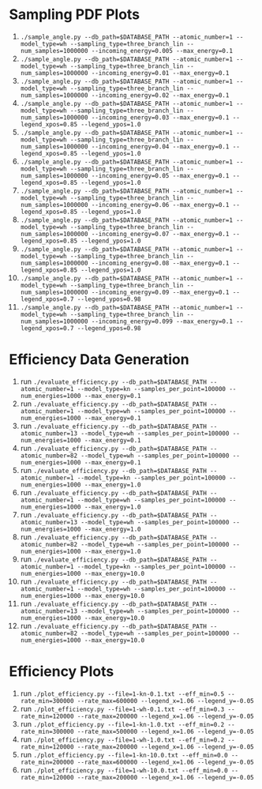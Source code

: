 # Sampling PDF Plots
1. `./sample_angle.py --db_path=$DATABASE_PATH --atomic_number=1 --model_type=wh --sampling_type=three_branch_lin --num_samples=1000000 --incoming_energy=0.005 --max_energy=0.1`
2. `./sample_angle.py --db_path=$DATABASE_PATH --atomic_number=1 --model_type=wh --sampling_type=three_branch_lin --num_samples=1000000 --incoming_energy=0.01 --max_energy=0.1`
3. `./sample_angle.py --db_path=$DATABASE_PATH --atomic_number=1 --model_type=wh --sampling_type=three_branch_lin --num_samples=1000000 --incoming_energy=0.02 --max_energy=0.1`
4. `./sample_angle.py --db_path=$DATABASE_PATH --atomic_number=1 --model_type=wh --sampling_type=three_branch_lin --num_samples=1000000 --incoming_energy=0.03 --max_energy=0.1 --legend_xpos=0.85 --legend_ypos=1.0`
5. `./sample_angle.py --db_path=$DATABASE_PATH --atomic_number=1 --model_type=wh --sampling_type=three_branch_lin --num_samples=1000000 --incoming_energy=0.04 --max_energy=0.1 --legend_xpos=0.85 --legend_ypos=1.0`
6. `./sample_angle.py --db_path=$DATABASE_PATH --atomic_number=1 --model_type=wh --sampling_type=three_branch_lin --num_samples=1000000 --incoming_energy=0.05 --max_energy=0.1 --legend_xpos=0.85 --legend_ypos=1.0`
7. `./sample_angle.py --db_path=$DATABASE_PATH --atomic_number=1 --model_type=wh --sampling_type=three_branch_lin --num_samples=1000000 --incoming_energy=0.06 --max_energy=0.1 --legend_xpos=0.85 --legend_ypos=1.0`
8. `./sample_angle.py --db_path=$DATABASE_PATH --atomic_number=1 --model_type=wh --sampling_type=three_branch_lin --num_samples=1000000 --incoming_energy=0.07 --max_energy=0.1 --legend_xpos=0.85 --legend_ypos=1.0`
9. `./sample_angle.py --db_path=$DATABASE_PATH --atomic_number=1 --model_type=wh --sampling_type=three_branch_lin --num_samples=1000000 --incoming_energy=0.08 --max_energy=0.1 --legend_xpos=0.85 --legend_ypos=1.0`
10. `./sample_angle.py --db_path=$DATABASE_PATH --atomic_number=1 --model_type=wh --sampling_type=three_branch_lin --num_samples=1000000 --incoming_energy=0.09 --max_energy=0.1 --legend_xpos=0.7 --legend_ypos=0.98`
11. `./sample_angle.py --db_path=$DATABASE_PATH --atomic_number=1 --model_type=wh --sampling_type=three_branch_lin --num_samples=1000000 --incoming_energy=0.099 --max_energy=0.1 --legend_xpos=0.7 --legend_ypos=0.98`

# Efficiency Data Generation
1. run `./evaluate_efficiency.py --db_path=$DATABASE_PATH --atomic_number=1 --model_type=kn --samples_per_point=100000 --num_energies=1000 --max_energy=0.1`
2. run `./evaluate_efficiency.py --db_path=$DATABASE_PATH --atomic_number=1 --model_type=wh --samples_per_point=100000 --num_energies=1000 --max_energy=0.1`
3. run `./evaluate_efficiency.py --db_path=$DATABASE_PATH --atomic_number=13 --model_type=wh --samples_per_point=100000 --num_energies=1000 --max_energy=0.1`
4. run `./evaluate_efficiency.py --db_path=$DATABASE_PATH --atomic_number=82 --model_type=wh --samples_per_point=100000 --num_energies=1000 --max_energy=0.1`
5. run `./evaluate_efficiency.py --db_path=$DATABASE_PATH --atomic_number=1 --model_type=kn --samples_per_point=100000 --num_energies=1000 --max_energy=1.0`
6. run `./evaluate_efficiency.py --db_path=$DATABASE_PATH --atomic_number=1 --model_type=wh --samples_per_point=100000 --num_energies=1000 --max_energy=1.0`
7. run `./evaluate_efficiency.py --db_path=$DATABASE_PATH --atomic_number=13 --model_type=wh --samples_per_point=100000 --num_energies=1000 --max_energy=1.0`
8. run `./evaluate_efficiency.py --db_path=$DATABASE_PATH --atomic_number=82 --model_type=wh --samples_per_point=100000 --num_energies=1000 --max_energy=1.0`
9. run `./evaluate_efficiency.py --db_path=$DATABASE_PATH --atomic_number=1 --model_type=kn --samples_per_point=100000 --num_energies=1000 --max_energy=10.0`
10. run `./evaluate_efficiency.py --db_path=$DATABASE_PATH --atomic_number=1 --model_type=wh --samples_per_point=100000 --num_energies=1000 --max_energy=10.0`
11. run `./evaluate_efficiency.py --db_path=$DATABASE_PATH --atomic_number=13 --model_type=wh --samples_per_point=100000 --num_energies=1000 --max_energy=10.0`
12. run `./evaluate_efficiency.py --db_path=$DATABASE_PATH --atomic_number=82 --model_type=wh --samples_per_point=100000 --num_energies=1000 --max_energy=10.0`

# Efficiency Plots
1. run `./plot_efficiency.py --file=1-kn-0.1.txt --eff_min=0.5 --rate_min=300000 --rate_max=600000 --legend_x=1.06 --legend_y=-0.05`
2. run `./plot_efficiency.py --file=1-wh-0.1.txt --eff_min=0.3 --rate_min=120000 --rate_max=200000 --legend_x=1.06 --legend_y=-0.05`
3. run `./plot_efficiency.py --file=1-kn-1.0.txt --eff_min=0.2 --rate_min=300000 --rate_max=500000 --legend_x=1.06 --legend_y=-0.05`
4. run `./plot_efficiency.py --file=1-wh-1.0.txt --eff_min=0.2 --rate_min=120000 --rate_max=200000 --legend_x=1.06 --legend_y=-0.05`
5. run `./plot_efficiency.py --file=1-kn-10.0.txt --eff_min=0.0 --rate_min=200000 --rate_max=600000 --legend_x=1.06 --legend_y=-0.05`
6. run `./plot_efficiency.py --file=1-wh-10.0.txt --eff_min=0.0 --rate_min=120000 --rate_max=200000 --legend_x=1.06 --legend_y=-0.05`